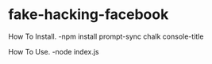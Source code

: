 # fake-hacking-facebook

How To Install.
-npm install prompt-sync chalk console-title

How To Use.
-node index.js 
